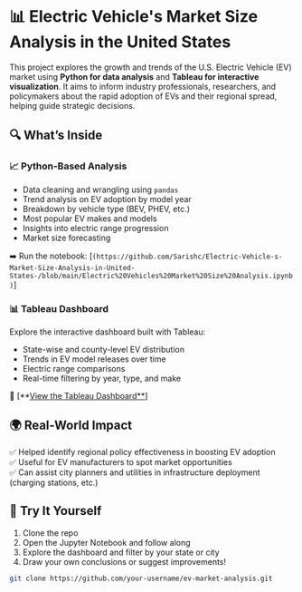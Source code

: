 # 📊 Electric Vehicle's Market Size Analysis in the United States

This project explores the growth and trends of the U.S. Electric Vehicle (EV) market using **Python for data analysis** and **Tableau for interactive visualization**. It aims to inform industry professionals, researchers, and policymakers about the rapid adoption of EVs and their regional spread, helping guide strategic decisions.

## 🔍 What’s Inside

### 📈 Python-Based Analysis
- Data cleaning and wrangling using `pandas`
- Trend analysis on EV adoption by model year
- Breakdown by vehicle type (BEV, PHEV, etc.)
- Most popular EV makes and models
- Insights into electric range progression
- Market size forecasting

➡️ Run the notebook: [`(https://github.com/Sarishc/Electric-Vehicle-s-Market-Size-Analysis-in-United-States-/blob/main/Electric%20Vehicles%20Market%20Size%20Analysis.ipynb)`]

### 📊 Tableau Dashboard
Explore the interactive dashboard built with Tableau:
- State-wise and county-level EV distribution
- Trends in EV model releases over time
- Electric range comparisons
- Real-time filtering by year, type, and make

🔗 [**[View the Tableau Dashboard**](https://public.tableau.com/app/profile/sarish.chavan/vizzes)]

## 🌍 Real-World Impact

✅ Helped identify regional policy effectiveness in boosting EV adoption  
✅ Useful for EV manufacturers to spot market opportunities  
✅ Can assist city planners and utilities in infrastructure deployment (charging stations, etc.)

## 🧠 Try It Yourself

1. Clone the repo  
2. Open the Jupyter Notebook and follow along  
3. Explore the dashboard and filter by your state or city  
4. Draw your own conclusions or suggest improvements!

```bash
git clone https://github.com/your-username/ev-market-analysis.git
